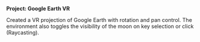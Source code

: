 **Project: Google Earth VR**

Created a VR projection of Google Earth with rotation and pan control. The environment also toggles the visibility of the moon on key selection or click (Raycasting). 

